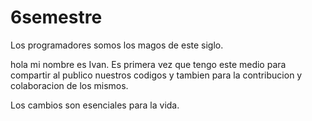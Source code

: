 # 6semestre
Los programadores somos los magos de este siglo.

hola mi nombre es Ivan. Es primera vez que tengo este medio para compartir al publico nuestros codigos y tambien para la contribucion y colaboracion de los mismos. 

Los cambios son esenciales para la vida. 

